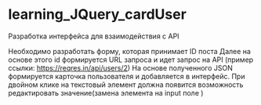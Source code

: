 # learning_JQuery_cardUser

Разработка интерфейса для взаимодействия с API

Необходимо разработать форму, которая принимает ID поста
Далее на основе этого id формируется URL запроса и идет запрос на API (пример ссылки: https://reqres.in/api/users/2)
На основе полученного JSON формируется карточка пользователя и добавляется в интерфейс.
При двойном клике на текстовый элемент должна появится возможность редактировать значение(замена элемента на input поле )
